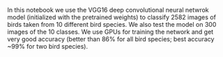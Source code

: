 In this notebook we use the VGG16 deep convolutional neural netwrok model (initialized with the pretrained weights) to 
classify 2582 images of birds taken from 10 different bird species. We also test the model on 300 images of the 10 classes. 
We use GPUs for training the network and get very good accuracy (better than 86% for all bird species; best accuracy ~99% 
for two bird species).
